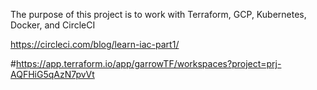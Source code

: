 The purpose of this project is to work with Terraform, GCP, Kubernetes, Docker, and CircleCI

https://circleci.com/blog/learn-iac-part1/

#https://app.terraform.io/app/garrowTF/workspaces?project=prj-AQFHiG5qAzN7pvVt